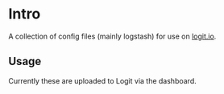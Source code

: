 # Intro

A collection of config files (mainly logstash) for use on [logit.io](govuk-logitio).

## Usage

Currently these are uploaded to Logit via the dashboard.
